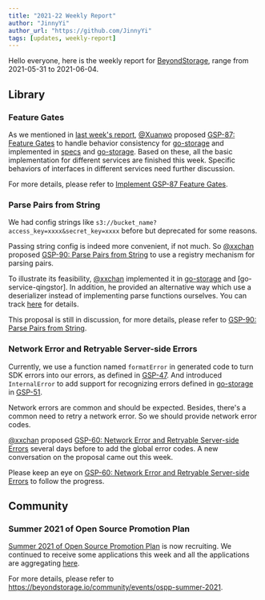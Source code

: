 ```yaml
---
title: "2021-22 Weekly Report"
author: "JinnyYi"
author_url: "https://github.com/JinnyYi"
tags: [updates, weekly-report]
---
```


Hello everyone, here is the weekly report for [BeyondStorage](https://beyondstorage.io), range from 2021-05-31 to 2021-06-04.

<!--truncate-->

## Library

### Feature Gates

As we mentioned in [last week's report](https://beyondstorage.io/blog/2021/05/28/weekly-report), [@Xuanwo] proposed [GSP-87: Feature Gates](https://github.com/beyondstorage/specs/blob/master/rfcs/87-feature-gates.md) to handle behavior consistency for [go-storage] and implemented in [specs] and [go-storage]. Based on these, all the basic implementation for different services are finished this week. Specific behaviors of interfaces in different services need further discussion.

For more details, please refer to [Implement GSP-87 Feature Gates](https://github.com/beyondstorage/go-storage/issues/587).

### Parse Pairs from String

We had config strings like `s3://bucket_name?access_key=xxxx&secret_key=xxxx` before but deprecated for some reasons. 

Passing string config is indeed more convenient, if not much. So [@xxchan] proposed [GSP-90: Parse Pairs from String](https://github.com/beyondstorage/specs/pull/90) to use a registry mechanism for parsing pairs.

To illustrate its feasibility, [@xxchan] implemented it in [go-storage] and [go-service-qingstor]. In addition, he provided an alternative way which use a deserializer instead of implementing parse functions ourselves. You can track [here](https://github.com/beyondstorage/specs/pull/90#issuecomment-852415718) for details.

This proposal is still in discussion, for more details, please refer to [GSP-90: Parse Pairs from String](https://github.com/beyondstorage/specs/pull/90).

### Network Error and Retryable Server-side Errors

Currently, we use a function named `formatError` in generated code to turn SDK errors into our errors, as defined in [GSP-47]. And introduced `InternalError` to add support for recognizing errors defined in [go-storage] in [GSP-51].

Network errors are common and should be expected. Besides, there's a common need to retry a network error. So we should provide network error codes.

[@xxchan] proposed [GSP-60: Network Error and Retryable Server-side Errors](https://github.com/beyondstorage/specs/pull/60) several days before to add the global error codes. A new conversation on the proposal came out this week. 

Please keep an eye on [GSP-60: Network Error and Retryable Server-side Errors](https://github.com/beyondstorage/specs/pull/60) to follow the progress.

## Community

### Summer 2021 of Open Source Promotion Plan

[Summer 2021 of Open Source Promotion Plan](https://forum.beyondstorage.io/t/summer-2021-of-open-source-promotion-plan/22) is now recruiting. We continued to receive some applications this week and all the applications are aggregating [here](https://forum.beyondstorage.io/t/ospp-2021-application-aggregation/56).

For more details, please refer to <https://beyondstorage.io/community/events/ospp-summer-2021>.

[go-storage]: https://github.com/beyondstorage/go-storage

[specs]: https://github.com/beyondstorage/specs

[go-service-qingsor]: https://github.com/beyondstorage/go-service-qingstor

[GSP-47]: https://github.com/beyondstorage/specs/blob/master/rfcs/47-additional-error-specification.md

[GSP-51]: https://github.com/beyondstorage/specs/blob/master/rfcs/51-distinguish-errors-by-isaoserror.md

[@Xuanwo]: https://github.com/Xuanwo

[@xxchan]: https://github.com/xxchan
